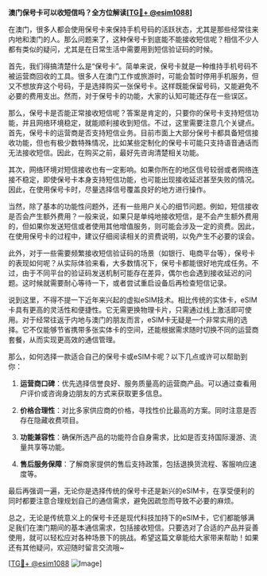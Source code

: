 **澳门保号卡可以收短信吗？全方位解读[[TG💪+ @esim1088](https://t.me/s/esim1088)]**

在澳门，很多人都会使用保号卡来保持手机号码的活跃状态，尤其是那些经常往来内地和澳门的人。那么问题来了，这种保号卡到底能不能接收短信呢？相信不少人都有类似的疑问，尤其是在日常生活中需要用到短信验证码的时候。

首先，我们得搞清楚什么是“保号卡”。简单来说，保号卡就是一种维持手机号码不被运营商回收的工具。很多人在澳门工作或旅游时，可能会暂时停用手机服务，但又不想放弃这个号码，于是选择购买一张保号卡。这样既能保留号码，又能避免不必要的费用支出。然而，对于保号卡的功能，大家的认知可能还存在一些误区。

那么，保号卡是否能正常接收短信呢？答案是肯定的，只要你的保号卡支持短信功能，并且网络环境稳定，就能顺利接收到短信。不过，这里需要注意几个关键点。首先，保号卡的运营商是否支持短信业务。目前市面上大部分保号卡都具备短信接收功能，但也有极少数特殊情况，比如某些定制化的保号卡可能只支持语音通话而无法接收短信。因此，在购买之前，最好先咨询清楚相关功能。

其次，网络环境对短信接收也有一定影响。如果你所在的地区信号较弱或者网络连接不稳定，即使保号卡本身支持短信功能，也可能出现接收延迟甚至失败的情况。因此，在使用保号卡时，尽量选择信号覆盖良好的地方进行操作。

当然，除了基本的功能性问题外，还有一些用户关心的细节问题。例如，短信接收是否会产生额外费用？一般来说，如果只是单纯地接收短信，是不会产生额外费用的，但如果你发送短信或者使用其他增值服务，则可能会涉及一定的资费。因此，在使用保号卡的过程中，建议仔细阅读相关的资费说明，以免产生不必要的误会。

此外，对于一些需要频繁接收短信验证码的场景（如银行、电商平台等），保号卡的表现如何呢？从实际体验来看，大多数情况下，保号卡都能很好地完成任务。不过，由于不同平台的验证码发送机制可能存在差异，偶尔也会遇到接收延迟的问题。这时候就需要耐心等待一下，或者尝试重启设备后再检查短信记录。

说到这里，不得不提一下近年来兴起的虚拟eSIM技术。相比传统的实体卡，eSIM卡具有更高的灵活性和便捷性。它无需更换物理卡片，只需通过线上激活即可使用。对于经常往返于内地与澳门的朋友而言，eSIM卡无疑是一个非常实用的选择。它不仅能够节省携带多张实体卡的空间，还能根据需求随时切换不同的运营商套餐，从而实现更高效的通信管理。

那么，如何选择一款适合自己的保号卡或eSIM卡呢？以下几点或许可以帮助到你：

1. **运营商口碑**：优先选择信誉良好、服务质量高的运营商产品。可以通过查看用户评价或咨询身边朋友的方式来获取更多信息。
   
2. **价格合理性**：对比多家供应商的价格，寻找性价比最高的方案。同时注意是否存在隐藏收费项目。

3. **功能兼容性**：确保所选产品的功能符合自身需求，比如是否支持国际漫游、流量共享等功能。

4. **售后服务保障**：了解商家提供的售后支持政策，包括退换货流程、客服响应速度等。

最后再强调一遍，无论你是选择传统的保号卡还是新兴的eSIM卡，在享受便利的同时都要注意合理规划自己的通信需求，避免因疏忽而导致不必要的麻烦。

总之，无论是传统意义上的保号卡还是现代科技加持下的eSIM卡，它们都能够满足我们在澳门期间的基本通信需求，包括接收短信。只要选对了合适的产品并妥善使用，就可以轻松应对各种场景下的挑战。希望这篇文章能给大家带来帮助！如果还有其他疑问，欢迎随时留言交流哦~

[[TG💪+ @esim1088](https://t.me/s/esim1088) ![Image](https://i.postimg.cc/4NQfJmqS/Snipaste-2025-05-13-00-14-12.png)]